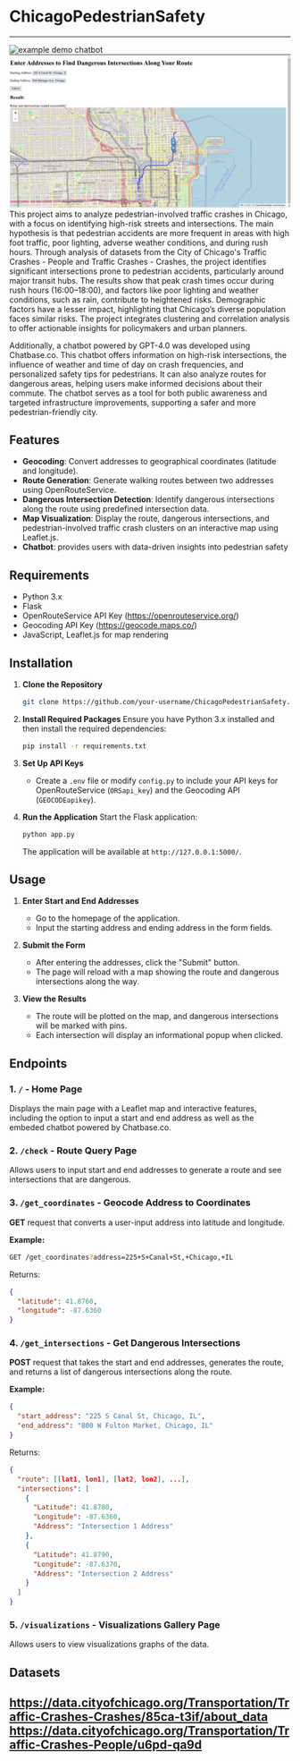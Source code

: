 ﻿# ChicagoPedestrianSafety
---
![example demo chatbot](assets/demo.png)
![example demo route](assets/demo2.png)
This project aims to analyze pedestrian-involved traffic crashes in Chicago, with a focus on identifying high-risk streets and intersections. The main hypothesis is that pedestrian accidents are more frequent in areas with high foot traffic, poor lighting, adverse weather conditions, and during rush hours. Through analysis of datasets from the City of Chicago's Traffic Crashes - People and Traffic Crashes - Crashes, the project identifies significant intersections prone to pedestrian accidents, particularly around major transit hubs. The results show that peak crash times occur during rush hours (16:00–18:00), and factors like poor lighting and weather conditions, such as rain, contribute to heightened risks. Demographic factors have a lesser impact, highlighting that Chicago’s diverse population faces similar risks. The project integrates clustering and correlation analysis to offer actionable insights for policymakers and urban planners.

Additionally, a chatbot powered by GPT-4.0 was developed using Chatbase.co. This chatbot offers information on high-risk intersections, the influence of weather and time of day on crash frequencies, and personalized safety tips for pedestrians. It can also analyze routes for dangerous areas, helping users make informed decisions about their commute. The chatbot serves as a tool for both public awareness and targeted infrastructure improvements, supporting a safer and more pedestrian-friendly city.

## Features
- **Geocoding**: Convert addresses to geographical coordinates (latitude and longitude).
- **Route Generation**: Generate walking routes between two addresses using OpenRouteService.
- **Dangerous Intersection Detection**: Identify dangerous intersections along the route using predefined intersection data.
- **Map Visualization**: Display the route, dangerous intersections, and pedestrian-involved traffic crash clusters on an interactive map using Leaflet.js.
- **Chatbot**: provides users with data-driven insights into pedestrian safety

## Requirements

- Python 3.x
- Flask
- OpenRouteService API Key (https://openrouteservice.org/)
- Geocoding API Key (https://geocode.maps.co/)
- JavaScript, Leaflet.js for map rendering

## Installation

1. **Clone the Repository**
   ```bash
   git clone https://github.com/your-username/ChicagoPedestrianSafety.git
   ```

2. **Install Required Packages**
   Ensure you have Python 3.x installed and then install the required dependencies:
   ```bash
   pip install -r requirements.txt
   ```

3. **Set Up API Keys**
   - Create a `.env` file or modify `config.py` to include your API keys for OpenRouteService (`ORSapi_key`) and the Geocoding API (`GEOCODEapikey`).

4. **Run the Application**
   Start the Flask application:
   ```bash
   python app.py
   ```
   The application will be available at `http://127.0.0.1:5000/`.

## Usage
1. **Enter Start and End Addresses**
   - Go to the homepage of the application.
   - Input the starting address and ending address in the form fields.
   
2. **Submit the Form**
   - After entering the addresses, click the "Submit" button.
   - The page will reload with a map showing the route and dangerous intersections along the way.

3. **View the Results**
   - The route will be plotted on the map, and dangerous intersections will be marked with pins.
   - Each intersection will display an informational popup when clicked.
     
## Endpoints

### 1. `/` - Home Page

Displays the main page with a Leaflet map and interactive features, including the option to input a start and end address as well as the embeded chatbot powered by Chatbase.co.

### 2. `/check` - Route Query Page

Allows users to input start and end addresses to generate a route and see intersections that are dangerous.

### 3. `/get_coordinates` - Geocode Address to Coordinates

**GET** request that converts a user-input address into latitude and longitude.

**Example:**
```bash
GET /get_coordinates?address=225+S+Canal+St,+Chicago,+IL
```

Returns:
```json
{
  "latitude": 41.8760,
  "longitude": -87.6360
}
```

### 4. `/get_intersections` - Get Dangerous Intersections

**POST** request that takes the start and end addresses, generates the route, and returns a list of dangerous intersections along the route.

**Example:**
```json
{
  "start_address": "225 S Canal St, Chicago, IL",
  "end_address": "800 W Fulton Market, Chicago, IL"
}
```

Returns:
```json
{
  "route": [[lat1, lon1], [lat2, lon2], ...],
  "intersections": [
    {
      "Latitude": 41.8780,
      "Longitude": -87.6360,
      "Address": "Intersection 1 Address"
    },
    {
      "Latitude": 41.8790,
      "Longitude": -87.6370,
      "Address": "Intersection 2 Address"
    }
  ]
}
```
### 5. `/visualizations` - Visualizations Gallery Page

Allows users to view visualizations graphs of the data.

## Datasets
https://data.cityofchicago.org/Transportation/Traffic-Crashes-Crashes/85ca-t3if/about_data 
https://data.cityofchicago.org/Transportation/Traffic-Crashes-People/u6pd-qa9d 
---


